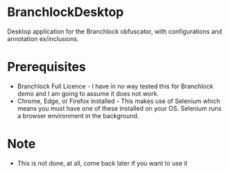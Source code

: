 # BranchlockDesktop
Desktop application for the Branchlock obfuscator, with configurations and annotation ex/inclusions.

# Prerequisites
- Branchlock Full Licence - I have in no way tested this for Branchlock demo and I am going to assume it does not work.
- Chrome, Edge, or Firefox installed - This makes use of Selenium which means you must have one of these installed on your OS. Selenium runs a browser environment in the background.

# Note
- This is not done, at all, come back later if you want to use it
